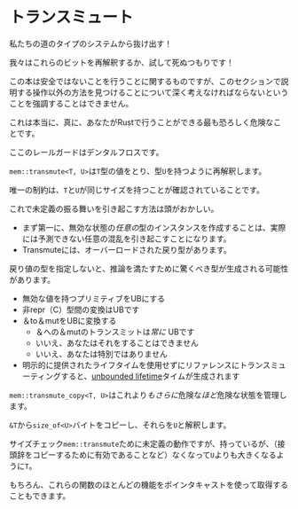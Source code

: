 # <!--Transmutes--> トランスミュート

<!--Get out of our way type system!-->
私たちの道のタイプのシステムから抜け出す！
<!--We're going to reinterpret these bits or die trying!-->
我々はこれらのビットを再解釈するか、試して死ぬつもりです！
<!--Even though this book is all about doing things that are unsafe, I really can't emphasize that you should deeply think about finding Another Way than the operations covered in this section.-->
この本は安全ではないことを行うことに関するものですが、このセクションで説明する操作以外の方法を見つけることについて深く考えなければならないということを強調することはできません。
<!--This is really, truly, the most horribly unsafe thing you can do in Rust.-->
これは本当に、真に、あなたがRustで行うことができる最も恐ろしく危険なことです。
<!--The railguards here are dental floss.-->
ここのレールガードはデンタルフロスです。

<!--`mem::transmute<T, U>` takes a value of type `T` and reinterprets it to have type `U`.-->
`mem::transmute<T, U>`は`T`型の値をとり、型`U`を持つように再解釈します。
<!--The only restriction is that the `T` and `U` are verified to have the same size.-->
唯一の制約は、`T`と`U`が同じサイズを持つことが確認されていることです。
<!--The ways to cause Undefined Behavior with this are mind boggling.-->
これで未定義の振る舞いを引き起こす方法は頭がおかしい。

* <!--First and foremost, creating an instance of *any* type with an invalid state is going to cause arbitrary chaos that can't really be predicted.-->
   まず第一に、無効な状態の*任意の*型のインスタンスを作成することは、実際には予測できない任意の混乱を引き起こすことになります。
* <!--Transmute has an overloaded return type.-->
   Transmuteには、オーバーロードされた戻り型があります。
<!--If you do not specify the return type it may produce a surprising type to satisfy inference.-->
   戻り値の型を指定しないと、推論を満たすために驚くべき型が生成される可能性があります。
* <!--Making a primitive with an invalid value is UB-->
   無効な値を持つプリミティブをUBにする
* <!--Transmuting between non-repr(C) types is UB-->
   非repr（C）型間の変換はUBです
* <!--Transmuting an & to &mut is UB-->
   ＆to＆mutをUBに変換する
    * <!--Transmuting an & to &mut is *always* UB-->
       ＆への＆mutのトランスミットは*常に* UBです
    * <!--No you can't do it-->
       いいえ、あなたはそれをすることはできません
    * <!--No you're not special-->
       いいえ、あなたは特別ではありません
* <!--Transmuting to a reference without an explicitly provided lifetime produces an [unbounded lifetime]-->
   明示的に提供されたライフタイムを使用せずにリファレンスにトランスミューティングすると、[unbounded lifetime]タイムが生成されます

<!--`mem::transmute_copy<T, U>` somehow manages to be *even more* wildly unsafe than this.-->
`mem::transmute_copy<T, U>`はこれより*もさらに*危険な*ほど*危険な状態を管理します。
<!--It copies `size_of<U>` bytes out of an `&T` and interprets them as a `U`.-->
`&T`から`size_of<U>`バイトをコピーし、それらを`U`と解釈します。
<!--The size check that `mem::transmute` has is gone (as it may be valid to copy out a prefix), though it is Undefined Behavior for `U` to be larger than `T`.-->
サイズチェック`mem::transmute`ために未定義の動作ですが、持っているが、（接頭辞をコピーするために有効であることなど）なくなって`U`よりも大きくなるように`T`。

<!--Also of course you can get most of the functionality of these functions using pointer casts.-->
もちろん、これらの関数のほとんどの機能をポインタキャストを使って取得することもできます。


[unbounded lifetime]: unbounded-lifetimes.html
